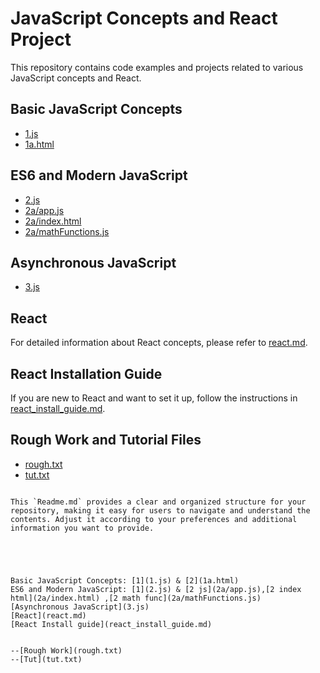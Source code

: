 # JavaScript Concepts and React Project

This repository contains code examples and projects related to various JavaScript concepts and React.

## Basic JavaScript Concepts

- [1.js](1.js)
- [1a.html](1a.html)

## ES6 and Modern JavaScript

- [2.js](2.js)
- [2a/app.js](2a/app.js)
- [2a/index.html](2a/index.html)
- [2a/mathFunctions.js](2a/mathFunctions.js)

## Asynchronous JavaScript

- [3.js](3.js)

## React

For detailed information about React concepts, please refer to [react.md](react.md).

## React Installation Guide

If you are new to React and want to set it up, follow the instructions in [react_install_guide.md](react_install_guide.md).

## Rough Work and Tutorial Files

- [rough.txt](rough.txt)
- [tut.txt](tut.txt)
```

This `Readme.md` provides a clear and organized structure for your repository, making it easy for users to navigate and understand the contents. Adjust it according to your preferences and additional information you want to provide.





Basic JavaScript Concepts: [1](1.js) & [2](1a.html)
ES6 and Modern JavaScript: [1](2.js) & [2 js](2a/app.js),[2 index html](2a/index.html) ,[2 math func](2a/mathFunctions.js)
[Asynchronous JavaScript](3.js)
[React](react.md)
[React Install guide](react_install_guide.md)


--[Rough Work](rough.txt)
--[Tut](tut.txt)

